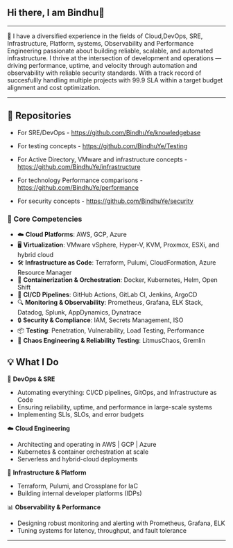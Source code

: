 ## Hi there, I am Bindhu👋
---

🔧 I have a diversified experience in the fields of Cloud,DevOps, SRE, Infrastructure, Platform, systems, Observability and Performance Engineering passionate about building reliable, scalable, and automated infrastructure. I thrive at the intersection of development and operations — driving performance, uptime, and velocity through automation and observability with reliable security standards. With a track record of succesfullly handling multiple projects with 99.9 SLA within a target budget alignment and cost optimization.

---

## 📂 Repositories

- For SRE/DevOps - https://github.com/BindhuYe/knowledgebase

- For testing concepts - https://github.com/BindhuYe/Testing

- For Active Directory, VMware and infrastructure concepts - https://github.com/BindhuYe/infrastructure

- For technology Performance comparisons - https://github.com/BindhuYe/performance

- For security concepts - https://github.com/BindhuYe/security

### 🧰 Core Competencies

- ☁️ **Cloud Platforms**: AWS, GCP, Azure
- 🖥️ **Virtualization**: VMware vSphere, Hyper-V, KVM, Proxmox, ESXi, and hybrid cloud
- 🛠️ **Infrastructure as Code**: Terraform, Pulumi, CloudFormation, Azure Resource Manager 
- 🐳 **Containerization & Orchestration**: Docker, Kubernetes, Helm, Open Shift 
- 🔁 **CI/CD Pipelines**: GitHub Actions, GitLab CI, Jenkins, ArgoCD  
- 🔍 **Monitoring & Observability**: Prometheus, Grafana, ELK Stack, Datadog, Splunk, AppDynamics, Dynatrace
- 🔒 **Security & Compliance**: IAM, Secrets Management, ISO
- 📦 **Testing**: Penetration, Vulnerability, Load Testing, Performance
- 🧪 **Chaos Engineering & Reliability Testing**: LitmusChaos, Gremlin

## 💡 What I Do

🔧 **DevOps & SRE**  
- Automating everything: CI/CD pipelines, GitOps, and Infrastructure as Code  
- Ensuring reliability, uptime, and performance in large-scale systems  
- Implementing SLIs, SLOs, and error budgets

☁️ **Cloud Engineering**  
- Architecting and operating in AWS | GCP | Azure  
- Kubernetes & container orchestration at scale  
- Serverless and hybrid-cloud deployments

🧱 **Infrastructure & Platform**  
- Terraform, Pulumi, and Crossplane for IaC  
- Building internal developer platforms (IDPs)  

📊 **Observability & Performance**  
- Designing robust monitoring and alerting with Prometheus, Grafana, ELK  
- Tuning systems for latency, throughput, and fault tolerance

---
